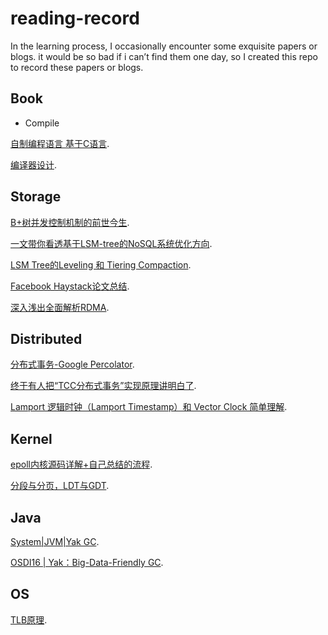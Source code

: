 # reading-record
In the learning process, I occasionally encounter some exquisite papers or blogs. it would be so bad if i can’t find them one day, so I created this repo to record these papers or blogs.


## Book


- Compile

 [自制编程语言 基于C语言](https://book.douban.com/subject/30311070/).
 
 [编译器设计](https://book.douban.com/subject/20436488/).

 

## Storage

 [B+树并发控制机制的前世今生](https://zhuanlan.zhihu.com/p/50112182).
 
 [一文带你看透基于LSM-tree的NoSQL系统优化方向](https://zhuanlan.zhihu.com/p/351241814).
 
 [LSM Tree的Leveling 和 Tiering Compaction](https://zhuanlan.zhihu.com/p/112574579).

 [Facebook Haystack论文总结](https://zhuanlan.zhihu.com/p/61552881).
 
 [深入浅出全面解析RDMA](https://blog.csdn.net/qq_21125183/article/details/80563463).



## Distributed

 [分布式事务-Google Percolator](https://zhuanlan.zhihu.com/p/53197633).
 
 [终于有人把“TCC分布式事务”实现原理讲明白了]( https://www.cnblogs.com/jajian/p/10014145.html).
 
 [Lamport 逻辑时钟（Lamport Timestamp）和 Vector Clock 简单理解]( https://www.inlighting.org/archives/lamport-timestamp-vector-clock/).
 

## Kernel

 [epoll内核源码详解+自己总结的流程](https://www.nowcoder.com/discuss/26226).

 [分段与分页，LDT与GDT](https://blog.csdn.net/yleek/article/details/8204393).
 
 
## Java

 [System|JVM|Yak GC](https://zhuanlan.zhihu.com/p/161963173).
 
 [OSDI16 | Yak：Big-Data-Friendly GC](https://zhuanlan.zhihu.com/p/84361982).
 

## OS

 [TLB原理](https://zhuanlan.zhihu.com/p/108425561).
 



